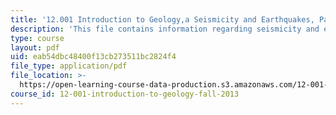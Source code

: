 ```yaml
---
title: '12.001 Introduction to Geology,a Seismicity and Earthquakes, Part II'
description: 'This file contains information regarding seismicity and earthquakes, part II.'
type: course
layout: pdf
uid: eab54dbc48400f13cb273511bc2824f4
file_type: application/pdf
file_location: >-
  https://open-learning-course-data-production.s3.amazonaws.com/12-001-introduction-to-geology-fall-2013/eab54dbc48400f13cb273511bc2824f4_MIT12_001F13_Lab5PartII.pdf
course_id: 12-001-introduction-to-geology-fall-2013
---
```

